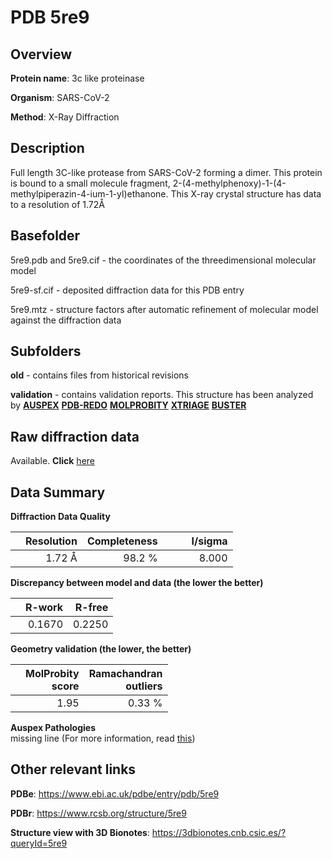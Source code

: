 # PDB 5re9

## Overview

**Protein name**: 3c like proteinase

**Organism**: SARS-CoV-2

**Method**: X-Ray Diffraction

## Description

Full length 3C-like protease from SARS-CoV-2 forming a dimer. This protein is bound to a small molecule fragment, 2-(4-methylphenoxy)-1-(4-methylpiperazin-4-ium-1-yl)ethanone. This X-ray crystal structure has data to a resolution of 1.72Å

## Basefolder

5re9.pdb and 5re9.cif - the coordinates of the threedimensional molecular model

5re9-sf.cif - deposited diffraction data for this PDB entry

5re9.mtz - structure factors after automatic refinement of molecular model against the diffraction data

## Subfolders



**old** - contains files from historical revisions

**validation** - contains validation reports. This structure has been analyzed by [**AUSPEX**](https://github.com/thorn-lab/coronavirus_structural_task_force/tree/master/pdb/3c_like_proteinase/SARS-CoV-2/5re9/validation/auspex) [**PDB-REDO**](https://github.com/thorn-lab/coronavirus_structural_task_force/tree/master/pdb/3c_like_proteinase/SARS-CoV-2/5re9/validation/pdb-redo) [**MOLPROBITY**](https://github.com/thorn-lab/coronavirus_structural_task_force/tree/master/pdb/3c_like_proteinase/SARS-CoV-2/5re9/validation/molprobity) [**XTRIAGE**](https://github.com/thorn-lab/coronavirus_structural_task_force/blob/master/pdb/3c_like_proteinase/SARS-CoV-2/5re9/validation/Xtriage_output.log) [**BUSTER**](https://www.globalphasing.com/buster/wiki/index.cgi?Covid19Pdb5RE9) 



## Raw diffraction data

Available. **Click** [here](https://zenodo.org/record/3730555) 

## Data Summary
**Diffraction Data Quality**

|   | Resolution | Completeness| I/sigma |
|---|-------------:|----------------:|--------------:|
|   |1.72 Å|98.2  %|<img width=50/>8.000|

**Discrepancy between model and data (the lower the better)**

|   | **R-work**| **R-free**   
|---|-------------:|----------------:|           
||  0.1670|  0.2250|

**Geometry validation (the lower, the better)**

|   |**MolProbity<br>score**| **Ramachandran<br>outliers** 
|---|-------------:|----------------:|
||  1.95|  0.33 %|

**Auspex Pathologies**<br> missing line (For more information, read [this](https://github.com/thorn-lab/coronavirus_structural_task_force/blob/master/pdb/3c_like_proteinase/SARS-CoV-2/5re9/validation/auspex/5re9_auspex_comments.txt))

 



## Other relevant links 
**PDBe**:  https://www.ebi.ac.uk/pdbe/entry/pdb/5re9
 
**PDBr**: https://www.rcsb.org/structure/5re9 

**Structure view with 3D Bionotes**: https://3dbionotes.cnb.csic.es/?queryId=5re9

